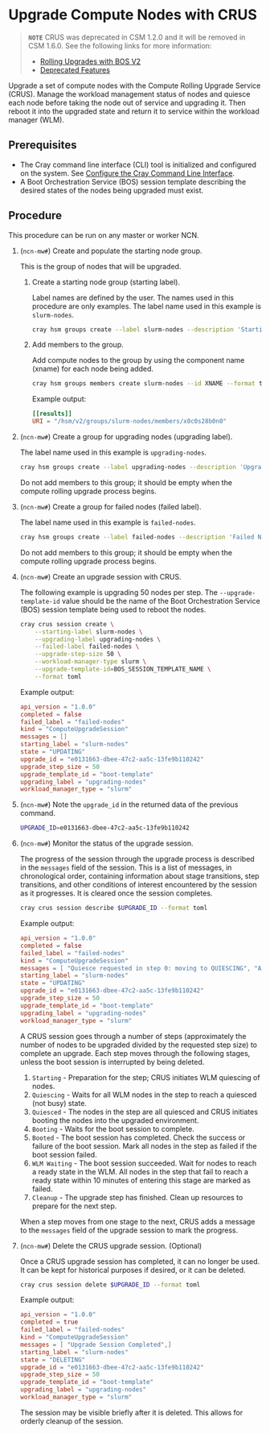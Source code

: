# Upgrade Compute Nodes with CRUS

> **`NOTE`** CRUS was deprecated in CSM 1.2.0 and it will be removed in CSM 1.6.0.
> See the following links for more information:
>
> - [Rolling Upgrades with BOS V2](../boot_orchestration/Rolling_Upgrades.md)
> - [Deprecated Features](../../introduction/deprecated_features/README.md)

Upgrade a set of compute nodes with the Compute Rolling Upgrade Service \(CRUS\). Manage the workload management status of nodes and quiesce each node before taking the node
out of service and upgrading it. Then reboot it into the upgraded state and return it to service within the workload manager \(WLM\).

## Prerequisites

- The Cray command line interface \(CLI\) tool is initialized and configured on the system. See [Configure the Cray Command Line Interface](../configure_cray_cli.md).
- A Boot Orchestration Service \(BOS\) session template describing the desired states of the nodes being upgraded must exist.

## Procedure

This procedure can be run on any master or worker NCN.

1. (`ncn-mw#`) Create and populate the starting node group.

    This is the group of nodes that will be upgraded.

    1. Create a starting node group \(starting label\).

        Label names are defined by the user. The names used in this procedure are only examples. The label name used in this example is `slurm-nodes`.

        ```bash
        cray hsm groups create --label slurm-nodes --description 'Starting Node Group for my Compute Node upgrade'
        ```

    1. Add members to the group.

        Add compute nodes to the group by using the component name (xname) for each node being added.

        ```bash
        cray hsm groups members create slurm-nodes --id XNAME --format toml
        ```

        Example output:

        ```toml
        [[results]]
        URI = "/hsm/v2/groups/slurm-nodes/members/x0c0s28b0n0"
        ```

1. (`ncn-mw#`) Create a group for upgrading nodes \(upgrading label\).

    The label name used in this example is `upgrading-nodes`.

    ```bash
    cray hsm groups create --label upgrading-nodes --description 'Upgrading Node Group for my Compute Node upgrade'
    ```

    Do not add members to this group; it should be empty when the compute rolling upgrade process begins.

1. (`ncn-mw#`) Create a group for failed nodes \(failed label\).

    The label name used in this example is `failed-nodes`.

    ```bash
    cray hsm groups create --label failed-nodes --description 'Failed Node Group for my Compute Node upgrade'
    ```

    Do not add members to this group; it should be empty when the compute rolling upgrade process begins.

1. (`ncn-mw#`) Create an upgrade session with CRUS.

    The following example is upgrading 50 nodes per step. The `--upgrade-template-id` value should be the name of the Boot Orchestration Service \(BOS\) session template
    being used to reboot the nodes.

    ```bash
    cray crus session create \
        --starting-label slurm-nodes \
        --upgrading-label upgrading-nodes \
        --failed-label failed-nodes \
        --upgrade-step-size 50 \
        --workload-manager-type slurm \
        --upgrade-template-id=BOS_SESSION_TEMPLATE_NAME \
        --format toml
    ```

    Example output:

    ```toml
    api_version = "1.0.0"
    completed = false
    failed_label = "failed-nodes"
    kind = "ComputeUpgradeSession"
    messages = []
    starting_label = "slurm-nodes"
    state = "UPDATING"
    upgrade_id = "e0131663-dbee-47c2-aa5c-13fe9b110242"
    upgrade_step_size = 50
    upgrade_template_id = "boot-template"
    upgrading_label = "upgrading-nodes"
    workload_manager_type = "slurm"
    ```

1. (`ncn-mw#`) Note the `upgrade_id` in the returned data of the previous command.

    ```bash
    UPGRADE_ID=e0131663-dbee-47c2-aa5c-13fe9b110242
    ```

1. (`ncn-mw#`) Monitor the status of the upgrade session.

    The progress of the session through the upgrade process is described in the `messages` field of the session. This is a list of messages, in chronological order, containing
    information about stage transitions, step transitions, and other conditions of interest encountered by the session as it progresses. It is cleared once the session completes.

    ```bash
    cray crus session describe $UPGRADE_ID --format toml
    ```

    Example output:

    ```toml
    api_version = "1.0.0"
    completed = false
    failed_label = "failed-nodes"
    kind = "ComputeUpgradeSession"
    messages = [ "Quiesce requested in step 0: moving to QUIESCING", "All nodes quiesced in step 0: moving to QUIESCED", "Began the boot session for step 0: moving to BOOTING",]
    starting_label = "slurm-nodes"
    state = "UPDATING"
    upgrade_id = "e0131663-dbee-47c2-aa5c-13fe9b110242"
    upgrade_step_size = 50
    upgrade_template_id = "boot-template"
    upgrading_label = "upgrading-nodes"
    workload_manager_type = "slurm"
    ```

    A CRUS session goes through a number of steps \(approximately the number of nodes to be upgraded divided by the requested step size\) to complete an upgrade. Each step
    moves through the following stages, unless the boot session is interrupted by being deleted.

    1. `Starting` - Preparation for the step; CRUS initiates WLM quiescing of nodes.
    1. `Quiescing` - Waits for all WLM nodes in the step to reach a quiesced \(not busy\) state.
    1. `Quiesced` - The nodes in the step are all quiesced and CRUS initiates booting the nodes into the upgraded environment.
    1. `Booting` - Waits for the boot session to complete.
    1. `Booted` - The boot session has completed. Check the success or failure of the boot session. Mark all nodes in the step as failed if the boot session failed.
    1. `WLM Waiting` - The boot session succeeded. Wait for nodes to reach a ready state in the WLM. All nodes in the step that fail to reach a ready state within 10 minutes of
       entering this stage are marked as failed.
    1. `Cleanup` - The upgrade step has finished. Clean up resources to prepare for the next step.

    When a step moves from one stage to the next, CRUS adds a message to the `messages` field of the upgrade session to mark the progress.

1. (`ncn-mw#`) Delete the CRUS upgrade session. (Optional)

    Once a CRUS upgrade session has completed, it can no longer be used. It can be kept for historical purposes if desired, or it can be deleted.

    ```bash
    cray crus session delete $UPGRADE_ID --format toml
    ```

    Example output:

    ```toml
    api_version = "1.0.0"
    completed = true
    failed_label = "failed-nodes"
    kind = "ComputeUpgradeSession"
    messages = [ "Upgrade Session Completed",]
    starting_label = "slurm-nodes"
    state = "DELETING"
    upgrade_id = "e0131663-dbee-47c2-aa5c-13fe9b110242"
    upgrade_step_size = 50
    upgrade_template_id = "boot-template"
    upgrading_label = "upgrading-nodes"
    workload_manager_type = "slurm"
    ```

    The session may be visible briefly after it is deleted. This allows for orderly cleanup of the session.
